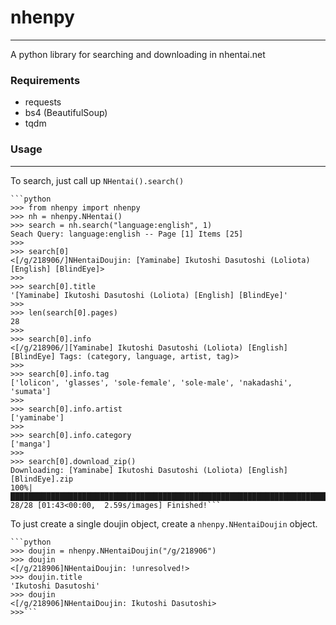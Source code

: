 # nhenpy
---
A python library for searching and downloading in nhentai.net

### Requirements
 * requests
 * bs4 (BeautifulSoup)
 * tqdm


### Usage
---
To search, just call up `NHentai().search()`

    ```python
    >>> from nhenpy import nhenpy
    >>> nh = nhenpy.NHentai()
    >>> search = nh.search("language:english", 1)
    Seach Query: language:english -- Page [1] Items [25]
    >>> 
    >>> search[0]
    <[/g/218906/]NHentaiDoujin: [Yaminabe] Ikutoshi Dasutoshi (Loliota) [English] [BlindEye]>
    >>> 
    >>> search[0].title
    '[Yaminabe] Ikutoshi Dasutoshi (Loliota) [English] [BlindEye]'
    >>> 
    >>> len(search[0].pages)
    28
    >>> 
    >>> search[0].info
    <[/g/218906/][Yaminabe] Ikutoshi Dasutoshi (Loliota) [English] [BlindEye] Tags: (category, language, artist, tag)>
    >>> 
    >>> search[0].info.tag
    ['lolicon', 'glasses', 'sole-female', 'sole-male', 'nakadashi', 'sumata']
    >>> 
    >>> search[0].info.artist
    ['yaminabe']
    >>> 
    >>> search[0].info.category
    ['manga']
    >>> 
    >>> search[0].download_zip()
    Downloading: [Yaminabe] Ikutoshi Dasutoshi (Loliota) [English] [BlindEye].zip
    100%|██████████████████████████████████████████████████████████████████████████████| 28/28 [01:43<00:00,  2.59s/images] Finished!```


To just create a single doujin object, create a `nhenpy.NHentaiDoujin` object.

    ```python
    >>> doujin = nhenpy.NHentaiDoujin("/g/218906")
    >>> doujin
    <[/g/218906]NHentaiDoujin: !unresolved!>
    >>> doujin.title
    'Ikutoshi Dasutoshi'
    >>> doujin
    <[/g/218906]NHentaiDoujin: Ikutoshi Dasutoshi>
    >>>```